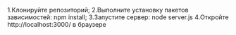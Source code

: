 1.Клонируйте репозиторий;
2.Выполните установку пакетов зависимостей: npm install; 
3.Запустите сервер: node server.js 
4.Откройте http://localhost:3000/ в браузере
